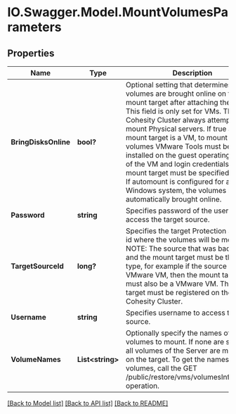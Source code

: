 # IO.Swagger.Model.MountVolumesParameters
## Properties

Name | Type | Description | Notes
------------ | ------------- | ------------- | -------------
**BringDisksOnline** | **bool?** | Optional setting that determines if the volumes are brought online on the mount target after attaching the disks. This field is only set for VMs. The Cohesity Cluster always attempts to mount Physical servers. If true and the mount target is a VM, to mount the volumes VMware Tools must be installed on the guest operating system of the VM and login credentials to the mount target must be specified. NOTE: If automount is configured for a Windows system, the volumes may be automatically brought online. | [optional] 
**Password** | **string** | Specifies password of the username to access the target source. | [optional] 
**TargetSourceId** | **long?** | Specifies the target Protection Source id where the volumes will be mounted. NOTE: The source that was backed up and the mount target must be the same type, for example if the source is a VMware VM, then the mount target must also be a VMware VM. The mount target must be registered on the Cohesity Cluster. | [optional] 
**Username** | **string** | Specifies username to access the target source. | [optional] 
**VolumeNames** | **List&lt;string&gt;** | Optionally specify the names of volumes to mount. If none are specified, all volumes of the Server are mounted on the target. To get the names of the volumes, call the GET /public/restore/vms/volumesInformation operation. | [optional] 

[[Back to Model list]](../README.md#documentation-for-models) [[Back to API list]](../README.md#documentation-for-api-endpoints) [[Back to README]](../README.md)

